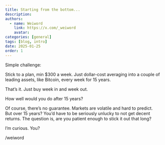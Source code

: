 ```yaml
---
title: Starting from the bottom...
description: 
authors:
  - name: Weiword
    link: https://x.com/_weiword
    avatar:
categories: [general]
tags: [blog, intro]
date: 2025-01-25 
order: 1
---
```

Simple challenge:

Stick to a plan, min $300 a week. Just dollar-cost averaging into a couple of leading assets, like Bitcoin, every week for 15 years.

That’s it. Just buy week in and week out.

How well would you do after 15 years? 

Of course, there’s no guarantee. Markets are volatile and hard to predict. But over 15 years? You’d have to be seriously unlucky to not get decent returns. The question is, are you patient enough to stick it out that long?

I’m curious. You?

/weiword
